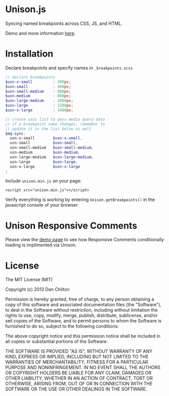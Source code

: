 Unison.js
=========

Syncing named breakpoints across CSS, JS, and HTML.

Demo and more information [here](http://bjork24.github.io/Unison).

Installation
============

Declare breakpoints and specify names in `_breakpoints.scss`

```scss
// declare breakpoints
$usn-x-small         : 200px;
$usn-small           : 400px;
$usn-small-medium    : 600px;
$usn-medium          : 800px;
$usn-large-medium    : 1000px;
$usn-large           : 1200px;
$usn-x-large         : 1400px;

// create sass list to pass media query data
// if a breakpoint name changes, remember to
// update it in the list below as well
$mq-sync:
  usn-x-small        $usn-x-small,
  usn-small          $usn-small,
  usn-small-medium   $usn-small-medium,
  usn-medium         $usn-medium,
  usn-large-medium   $usn-large-medium,
  usn-large          $usn-large,
  usn-x-large        $usn-x-large
;
```

Include `unison.min.js` on your page:

`<script src="unison.min.js"></script>`

Verify everything is working by entering `Unison.getBreakpoints()` in the javascript console of your browser.

Unison Responsive Comments
==========================

Please view the [demo page](http://bjork24.github.io/Unison) to see how Responsive Comments conditionally loading is implimented via Unison.

License
=======

The MIT License (MIT)

Copyright (c) 2013 Dan Chilton

Permission is hereby granted, free of charge, to any person obtaining a copy of
this software and associated documentation files (the "Software"), to deal in
the Software without restriction, including without limitation the rights to
use, copy, modify, merge, publish, distribute, sublicense, and/or sell copies of
the Software, and to permit persons to whom the Software is furnished to do so,
subject to the following conditions:

The above copyright notice and this permission notice shall be included in all
copies or substantial portions of the Software.

THE SOFTWARE IS PROVIDED "AS IS", WITHOUT WARRANTY OF ANY KIND, EXPRESS OR
IMPLIED, INCLUDING BUT NOT LIMITED TO THE WARRANTIES OF MERCHANTABILITY, FITNESS
FOR A PARTICULAR PURPOSE AND NONINFRINGEMENT. IN NO EVENT SHALL THE AUTHORS OR
COPYRIGHT HOLDERS BE LIABLE FOR ANY CLAIM, DAMAGES OR OTHER LIABILITY, WHETHER
IN AN ACTION OF CONTRACT, TORT OR OTHERWISE, ARISING FROM, OUT OF OR IN
CONNECTION WITH THE SOFTWARE OR THE USE OR OTHER DEALINGS IN THE SOFTWARE.